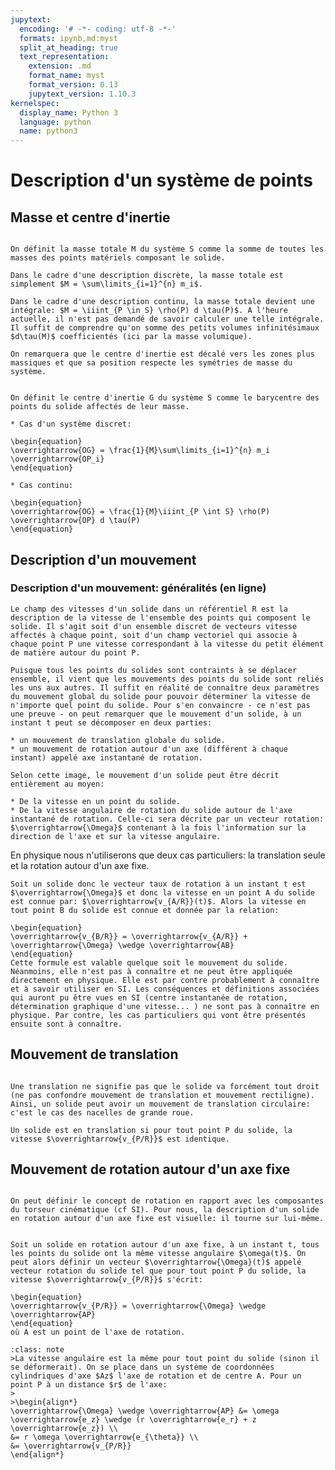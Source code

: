 ```yaml
---
jupytext:
  encoding: '# -*- coding: utf-8 -*-'
  formats: ipynb,md:myst
  split_at_heading: true
  text_representation:
    extension: .md
    format_name: myst
    format_version: 0.13
    jupytext_version: 1.10.3
kernelspec:
  display_name: Python 3
  language: python
  name: python3
---
```

# Description d'un système de points

## Masse et centre d'inertie

````{important} __Masse totale__

On définit la masse totale M du système S comme la somme de toutes les masses des points matériels composant le solide.
````

````{topic} Expression mathématique
Dans le cadre d'une description discrète, la masse totale est simplement $M = \sum\limits_{i=1}^{n} m_i$.

Dans le cadre d'une description continu, la masse totale devient une intégrale: $M = \iiint_{P \in S} \rho(P) d \tau(P)$. A l'heure actuelle, il n'est pas demandé de savoir calculer une telle intégrale. Il suffit de comprendre qu'on somme des petits volumes infinitésimaux $d\tau(M)$ coefficientés (ici par la masse volumique).
````


```{margin} Interprétation qualitative
On remarquera que le centre d'inertie est décalé vers les zones plus massiques et que sa position respecte les symétries de masse du système.
```
````{important} __Centre d'inertie__

On définit le centre d'inertie G du système S comme le barycentre des points du solide affectés de leur masse.

* Cas d'un système discret:

\begin{equation}
\overrightarrow{OG} = \frac{1}{M}\sum\limits_{i=1}^{n} m_i \overrightarrow{OP_i}
\end{equation}

* Cas continu:

\begin{equation}
\overrightarrow{OG} = \frac{1}{M}\iiint_{P \int S} \rho(P) \overrightarrow{OP} d \tau(P)
\end{equation}
````

## Description d'un mouvement

### Description d'un mouvement: généralités (en ligne)

````{topic} Champ de vitesse
Le champ des vitesses d'un solide dans un référentiel R est la description de la vitesse de l'ensemble des points qui composent le solide. Il s'agit soit d'un ensemble discret de vecteurs vitesse affectés à chaque point, soit d'un champ vectoriel qui associe à chaque point P une vitesse correspondant à la vitesse du petit élément de matière autour du point P.
````

````{topic} Description générale
Puisque tous les points du solides sont contraints à se déplacer ensemble, il vient que les mouvements des points du solide sont reliés les uns aux autres. Il suffit en réalité de connaître deux paramètres du mouvement global du solide pour pouvoir déterminer la vitesse de n'importe quel point du solide. Pour s'en convaincre - ce n'est pas une preuve - on peut remarquer que le mouvement d'un solide, à un instant t peut se décomposer en deux parties:

* un mouvement de translation globale du solide.
* un mouvement de rotation autour d'un axe (différent à chaque instant) appelé axe instantané de rotation.

Selon cette image, le mouvement d'un solide peut être décrit entièrement au moyen:

* De la vitesse en un point du solide.
* De la vitesse angulaire de rotation du solide autour de l'axe instantané de rotation. Celle-ci sera décrite par un vecteur rotation: $\overrightarrow{\Omega}$ contenant à la fois l'information sur la direction de l'axe et sur la vitesse angulaire.
````

En physique nous n'utiliserons que deux cas particuliers: la translation seule et la rotation autour d'un axe fixe.

````{topic} Complément : Composition des vitesse (HP)
Soit un solide donc le vecteur taux de rotation à un instant t est $\overrightarrow{\Omega}$ et donc la vitesse en un point A du solide est connue par: $\overrightarrow{v_{A/R}}(t)$. Alors la vitesse en tout point B du solide est connue et donnée par la relation:

\begin{equation}
\overrightarrow{v_{B/R}} = \overrightarrow{v_{A/R}} + \overrightarrow{\Omega} \wedge \overrightarrow{AB}
\end{equation}
Cette formule est valable quelque soit le mouvement du solide. Néanmoins, elle n'est pas à connaître et ne peut être appliquée directement en physique. Elle est par contre probablement à connaître et à savoir utiliser en SI. Les conséquences et définitions associées qui auront pu être vues en SI (centre instantanée de rotation, détermination graphique d'une vitesse... ) ne sont pas à connaître en physique. Par contre, les cas particuliers qui vont être présentés ensuite sont à connaître.
````

## Mouvement de translation

```{sidebar} Translation et mouvement rectiligne

Une translation ne signifie pas que le solide va forcément tout droit (ne pas confondre mouvement de translation et mouvement rectiligne). Ainsi, un solide peut avoir un mouvement de translation circulaire: c'est le cas des nacelles de grande roue.
```
````{important} __Translation__
Un solide est en translation si pour tout point P du solide, la vitesse $\overrightarrow{v_{P/R}}$ est identique.
````


## Mouvement de rotation autour d'un axe fixe

````{important} __Rotation autour d'un axe fixe__

On peut définir le concept de rotation en rapport avec les composantes du torseur cinématique (cf SI). Pour nous, la description d'un solide en rotation autour d'un axe fixe est visuelle: il tourne sur lui-même.

````

````{important} __Champ de vitesse d'un solide en rotation__

Soit un solide en rotation autour d'un axe fixe, à un instant t, tous les points du solide ont la même vitesse angulaire $\omega(t)$. On peut alors définir un vecteur $\overrightarrow{\Omega}(t)$ appelé vecteur rotation du solide tel que pour tout point P du solide, la vitesse $\overrightarrow{v_{P/R}}$ s'écrit:

\begin{equation}
\overrightarrow{v_{P/R}} = \overrightarrow{\Omega} \wedge \overrightarrow{AP}
\end{equation}
où A est un point de l'axe de rotation.
````

````{admonition} Démonstration
:class: note
>La vitesse angulaire est la même pour tout point du solide (sinon il se déformerait). On se place dans un système de coordonnées cylindriques d'axe $Az$ l'axe de rotation et de centre A. Pour un point P à un distance $r$ de l'axe:
>
>\begin{align*}
\overrightarrow{\Omega} \wedge \overrightarrow{AP} &= \omega \overrightarrow{e_z} \wedge (r \overrightarrow{e_r} + z \overrightarrow{e_z}) \\
&= r \omega \overrightarrow{e_{\theta}} \\
&= \overrightarrow{v_{P/R}}
\end{align*}
````
